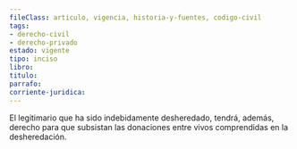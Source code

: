 ```yaml
---
fileClass: articulo, vigencia, historia-y-fuentes, codigo-civil
tags:
- derecho-civil
- derecho-privado
estado: vigente
tipo: inciso
libro:
titulo:
parrafo:
corriente-juridica:
---
```

El legitimario que ha sido indebidamente desheredado, tendrá, además, derecho para que subsistan las donaciones entre vivos comprendidas en la desheredación.